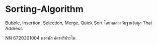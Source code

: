 # Sorting-Algorithm
Bubble, Insertion, Selection, Merge, Quick Sort โดยทดลองกับฐานข้อมูล Thai Address

NN 6720301004 พงศพัส อัครศรีประไพ
